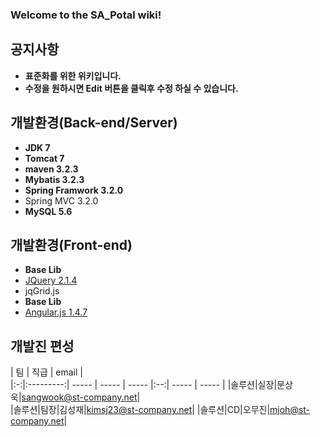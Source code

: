 ### Welcome to the SA_Potal wiki!

## 공지사항 ##
* **표준화를 위한 위키입니다.**
* **수정을 원하시면 Edit 버튼을 클릭후 수정 하실 수 있습니다.**


## 개발환경(Back-end/Server) ##
* **JDK 7**
* **Tomcat 7**
* **maven 3.2.3**
* **Mybatis 3.2.3**
* **Spring Framwork 3.2.0**
 * Spring MVC 3.2.0
* **MySQL 5.6**

## 개발환경(Front-end) ##
* **Base Lib**
 * [JQuery 2.1.4](http://jquery.com/download/)
 * jqGrid.js
* **Base Lib**
 * [Angular.js 1.4.7](https://www.angularjs.org/)

## 개발진 편성 ##

| 팀 | 직급 | email	|  
|:-:|:---------:| ----- |  ----- | ----- |:--:| ----- | ----- |
|솔루션|실장|문상욱|sangwook@st-company.net|	
|솔루션|팀장|김성재|kimsj23@st-company.net|
|솔루션|CD|오무진|mjoh@st-company.net|


